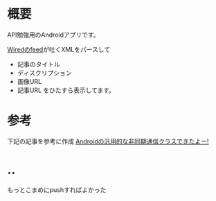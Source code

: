 # 概要
API勉強用のAndroidアプリです。

[Wiredのfeed](http://wired.jp/rssfeeder/)が吐くXMLをパースして
* 記事のタイトル
* ディスクリプション
* 画像URL
* 記事URL
をひたすら表示してます。

# 参考
下記の記事を参考に作成
[Androidの汎用的な非同期通信クラスできたよー!](http://qiita.com/otoyo/items/70cfa89bfa93ffdf6c9a)

# ..
もっとこまめにpushすればよかった
